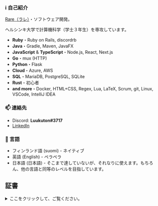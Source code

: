 

### ℹ️ 自己紹介

[Rare（ラレ）](https://rare.fi)・ソフトウェア開発。

ヘルシンキ大学で計算機科学（学士３年生）を専攻しています。

- **Ruby**・Ruby on Rails, discordrb
- **Java**・Gradle, Maven, JavaFX
- **JavaScript** & **TypeScript**・Node.js, React, Next.js
- **Go**・mux (HTTP)
- **Python**・Flask
- **Cloud**・Azure, AWS
- **SQL**・MariaDB, PostgreSQL, SQLite
- **Rust**・初心者
- **and more**・Docker, HTML+CSS, Regex, Lua, LaTeX, Scrum, git, Linux, VSCode, IntelliJ IDEA

### 📫 連絡先

- Discord: **Luukuton#3717**
- [LinkedIn](https://www.linkedin.com/in/marko-leinikka/)

### 💬 言語

- フィンランド語 (suomi) - ネイティブ
- 英語 (English) - ペラペラ
- 日本語 (日本語) - そこまで達していないが、それなりに使えます。もちろん、他の言語と同等のレベルを目指しています。


## 証書

<details>
  <summary>ここをクリックして、ご覧ください。</summary>
  
  <span>
    <img alt="Fullstack open" src="https://raw.githubusercontent.com/Luukuton/Luukuton/main/img/certificate-fullstack.png" width="350">
  </span>
  <span>
    <img alt="DevOps with Docker" src="https://raw.githubusercontent.com/Luukuton/Luukuton/main/img/certificate-docker.png" width="350">
  </span>
  <span>
    <img alt="Elements of AI" src="https://raw.githubusercontent.com/Luukuton/Luukuton/main/img/certificate-elements-of-ai.png" width="350">
  </span>
  <span>
    <img alt="Ethics of AI" src="https://raw.githubusercontent.com/Luukuton/Luukuton/main/img/certificate-ethics-of-ai.png" width="350">
  </span>

  オリジナルコースリンク: [Fullstack Open](https://studies.cs.helsinki.fi/stats/api/certificate/fullstackopen/en/e674cfce0a2adf8cb8e3eeb6273ea237), [DevOps with Docker](https://studies.cs.helsinki.fi/stats/api/certificate/docker2021/en/c42e4cace0d281d9a32f6bc9e70a081c), [Elements of AI](https://certificates.mooc.fi/validate/04hbs8qngyir), [Ethics of AI](https://certificates.mooc.fi/validate/uycscy8wfg)
</details>
